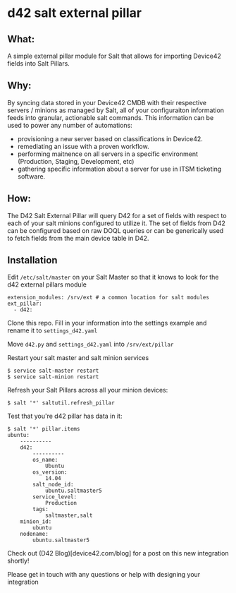 # d42 salt external pillar


## What:
A simple external pillar module for Salt that allows for importing Device42 fields into Salt Pillars.  

## Why:
By syncing data stored in your Device42 CMDB with their respective servers / minions as managed by Salt, all of your configuraiton information feeds into granular, actionable salt commands.  This information can be used to power any number of automations: 
- provisioning a new server based on classifications in Device42.
- remediating an issue with a proven workflow.
- performing maitnence on all servers in a specific environment (Production, Staging, Development, etc)
- gathering specific information about a server for use in ITSM ticketing software.  

## How: 
The D42 Salt External Pillar will query D42 for a set of fields with respect to each of your salt minions configured to utilize it.  The set of fields from D42 can be configured based on raw DOQL queries or can be generically used to fetch fields from the main device table in D42.  

## Installation

Edit `/etc/salt/master` on your Salt Master so that it knows to look for the d42 external pillars module
```
extension_modules: /srv/ext # a common location for salt modules 
ext_pillar:
  - d42:
```

Clone this repo.  Fill in your information into the settings example and rename it to `settings_d42.yaml`

Move `d42.py` and `settings_d42.yaml` into `/srv/ext/pillar` 

Restart your salt master and salt minion services 
```
$ service salt-master restart 
$ service salt-minion restart
```

Refresh your Salt Pillars across all your minion devices: 
```
$ salt '*' saltutil.refresh_pillar 
```

Test that you're d42 pillar has data in it:
```
$ salt '*' pillar.items
ubuntu:
    ----------
    d42:
        ----------
        os_name:
            Ubuntu
        os_version:
            14.04
        salt_node_id:
            ubuntu.saltmaster5
        service_level:
            Production
        tags:
            saltmaster,salt
    minion_id:
        ubuntu
    nodename:
        ubuntu.saltmaster5
```

Check out (D42 Blog)[device42.com/blog] for a post on this new integration shortly! 

Please get in touch with any questions or help with designing your integration 

 

